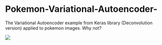 # Pokemon-Variational-Autoencoder-

The Variational Autoencoder example from Keras library (Deconvolution version) applied to pokemon images. Why not?

<img src="https://raw.githubusercontent.com/lopeLH/Pokemon-Variational-Autoencoder-/master/pokemons.PNG"/>

